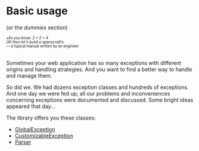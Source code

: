 # Basic usage

(or the _dummies_ section)

<span style="font-size: 70%;">
    <em>
        &laquo;As you know: 2 + 2 = 4
        <br/>OK then let's build a spacecraft!&raquo;
    </em>
    <br/>&mdash; a typical manual written by an engineer
</span>

<br/>Sometimes your web application has so many exceptions with different origins and handling strategies. And you want
to find a better way to handle and manage them.

So did we. We had dozens exception classes and hundreds of exceptions. And one day we were fed up; all our problems
and inconveniences concerning exceptions were documented and discussed. Some bright ideas appeared that day...

The library offers you these classes:
- [GlobalException](global-exception.md)
- [CustomizableException](customizable-exception.md)
- [Parser](parser.md)
